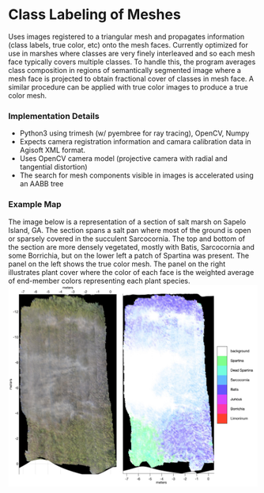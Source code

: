 # Class Labeling of Meshes

Uses images registered to a triangular mesh and propagates information (class labels, true color, etc) onto the mesh faces. Currently optimized for use in marshes where classes are very finely interleaved and so each mesh face typically covers multiple classes. To handle this, the program averages class composition in regions of semantically segmented image where a mesh face is projected to obtain fractional cover of classes in mesh face. A similar procedure can be applied with true color images to produce a true color mesh. 

### Implementation Details
* Python3 using trimesh (w/ pyembree for ray tracing), OpenCV, Numpy
* Expects camera registration information and camara calibration data in Agisoft XML format.
* Uses OpenCV camera model (projective camera with radial and tangential distortion)
* The search for mesh components visible in images is accelerated using an AABB tree

### Example Map
The image below is a representation of a section of salt marsh on Sapelo Island, GA.
The section spans a salt pan where most of the ground is open or sparsely covered in the succulent Sarcocornia.
The top and bottom of the section are more densely vegetated, mostly with Batis, Sarcocornia and some Borrichia, but on the lower left a patch of Spartina was present. 
The panel on the left shows the true color mesh. The panel on the right illustrates plant cover where the color of each face is the weighted average of end-member colors representing each plant species. 
![Example_Map](doc/run_13_combo.jpg)
